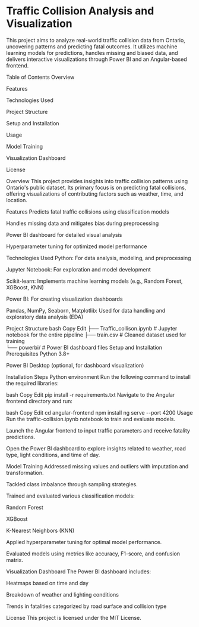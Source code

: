 # Traffic Collision Analysis and Visualization
This project aims to analyze real-world traffic collision data from Ontario, uncovering patterns and predicting fatal outcomes. It utilizes machine learning models for predictions, handles missing and biased data, and delivers interactive visualizations through Power BI and an Angular-based frontend.

Table of Contents
Overview

Features

Technologies Used

Project Structure

Setup and Installation

Usage

Model Training

Visualization Dashboard

License

Overview
This project provides insights into traffic collision patterns using Ontario's public dataset. Its primary focus is on predicting fatal collisions, offering visualizations of contributing factors such as weather, time, and location.

Features
Predicts fatal traffic collisions using classification models

Handles missing data and mitigates bias during preprocessing

Power BI dashboard for detailed visual analysis

Hyperparameter tuning for optimized model performance

Technologies Used
Python: For data analysis, modeling, and preprocessing

Jupyter Notebook: For exploration and model development

Scikit-learn: Implements machine learning models (e.g., Random Forest, XGBoost, KNN)

Power BI: For creating visualization dashboards

Pandas, NumPy, Seaborn, Matplotlib: Used for data handling and exploratory data analysis (EDA)

Project Structure
bash
Copy
Edit
├── Traffic_collison.ipynb       # Jupyter notebook for the entire pipeline
├── train.csv                    # Cleaned dataset used for training         
└── powerbi/                     # Power BI dashboard files
Setup and Installation
Prerequisites
Python 3.8+

Power BI Desktop (optional, for dashboard visualization)

Installation Steps
Python environment
Run the following command to install the required libraries:

bash
Copy
Edit
pip install -r requirements.txt
Navigate to the Angular frontend directory and run:

bash
Copy
Edit
cd angular-frontend
npm install
ng serve --port 4200
Usage
Run the traffic-collision.ipynb notebook to train and evaluate models.

Launch the Angular frontend to input traffic parameters and receive fatality predictions.

Open the Power BI dashboard to explore insights related to weather, road type, light conditions, and time of day.

Model Training
Addressed missing values and outliers with imputation and transformation.

Tackled class imbalance through sampling strategies.

Trained and evaluated various classification models:

Random Forest

XGBoost

K-Nearest Neighbors (KNN)

Applied hyperparameter tuning for optimal model performance.

Evaluated models using metrics like accuracy, F1-score, and confusion matrix.

Visualization Dashboard
The Power BI dashboard includes:

Heatmaps based on time and day

Breakdown of weather and lighting conditions

Trends in fatalities categorized by road surface and collision type

License
This project is licensed under the MIT License.

